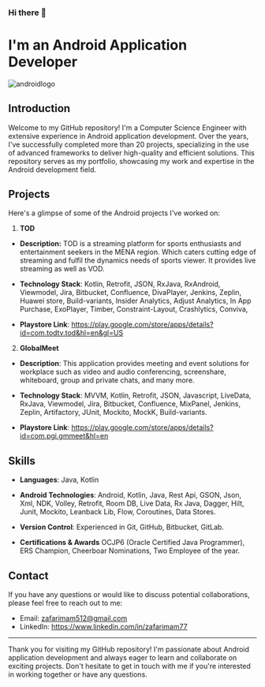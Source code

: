 ### Hi there 👋

# I'm an Android Application Developer


![androidlogo](https://github.com/ZafarQuaere/ZafarQuaere/assets/13943453/d0829b63-9aa2-43e4-a4bc-14299cafaccb)

## Introduction

Welcome to my GitHub repository! I'm a Computer Science Engineer with extensive experience in Android application development. Over the years, I've successfully completed more than 20 projects, specializing in the use of advanced frameworks to deliver high-quality and efficient solutions. This repository serves as my portfolio, showcasing my work and expertise in the Android development field.

## Projects

Here's a glimpse of some of the Android projects I've worked on:

1. **TOD**

  - **Description:** TOD is a streaming platform for sports enthusiasts and entertainment seekers in the MENA region. Which caters cutting edge of streaming and fulfil the dynamics needs of sports viewer. It provides live streaming as well as VOD. 

  - **Technology Stack**: Kotlin, Retrofit, JSON, RxJava, RxAndroid, Viewmodel, Jira, Bitbucket, Confluence, DivaPlayer, Jenkins, Zeplin, Huawei store, Build-variants, Insider Analytics, Adjust Analytics, In App Purchase, ExoPlayer, Timber, Constraint-Layout, Crashlytics, Conviva, 

 - **Playstore Link**: https://play.google.com/store/apps/details?id=com.todtv.tod&hl=en&gl=US

2. **GlobalMeet**
- **Description**: This application provides meeting and event solutions for workplace such as video and audio conferencing, screenshare, whiteboard, group and private chats, and many more. 

 - **Technology Stack**: MVVM, Kotlin, Retrofit, JSON, Javascript, LiveData, RxJava, Viewmodel, Jira, Bitbucket, Confluence, MixPanel, Jenkins, Zeplin, Artifactory, JUnit, Mockito, MockK, Build-variants.  

  - **Playstore Link**: https://play.google.com/store/apps/details?id=com.pgi.gmmeet&hl=en

## Skills

- **Languages**: Java, Kotlin
- **Android Technologies**: Android, Kotlin, Java, Rest Api, GSON, Json, Xml, NDK, Volley, Retrofit, Room DB, Live Data, Rx Java, Dagger, Hilt, Junit, Mockito, Leanback Lib, Flow, Coroutines, Data Stores.

- **Version Control**: Experienced in Git, GitHub, Bitbucket, GitLab.
- **Certifications & Awards** OCJP6 (Oracle Certified Java  Programmer), ERS Champion, Cheerboar Nominations, Two Employee of the year.

## Contact

If you have any questions or would like to discuss potential collaborations, please feel free to reach out to me:

- Email: zafarimam512@gmail.com
- LinkedIn: https://www.linkedin.com/in/zafarimam77


-------
Thank you for visiting my GitHub repository! I'm passionate about Android application development and always eager to learn and collaborate on exciting projects. Don't hesitate to get in touch with me if you're interested in working together or have any questions.
